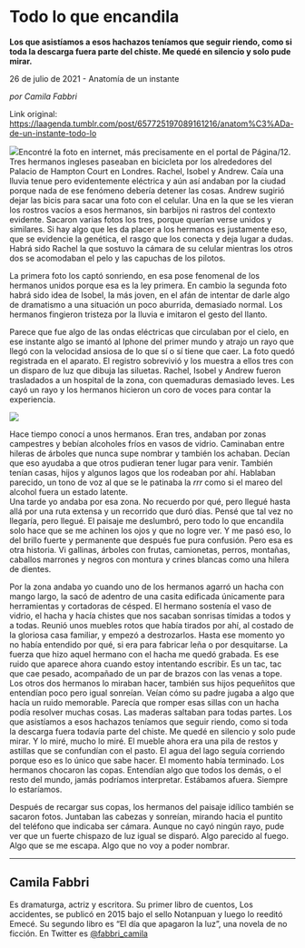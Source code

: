 # Todo lo que encandila

**Los que asistíamos a esos hachazos teníamos que seguir riendo, como si toda la descarga fuera parte del chiste. Me quedé en silencio y solo pude mirar.**

26 de julio de 2021 - Anatomía de un instante

_por Camila Fabbri_

Link original: https://laagenda.tumblr.com/post/657725197089161216/anatom%C3%ADa-de-un-instante-todo-lo

![](https://64.media.tumblr.com/79e70831d7a494949c295e0eaee6c5ca/66cb7eabc34fa855-45/s500x750/601e0f5048c4f122b8d0419fde0af3f689aea390.jpg)Encontré la foto en internet, más precisamente en el portal de Página/12. Tres hermanos ingleses paseaban en bicicleta por los alrededores del Palacio de Hampton Court en Londres. Rachel, Isobel y Andrew. Caía una lluvia tenue pero evidentemente eléctrica y aún así andaban por la ciudad porque nada de ese fenómeno debería detener las cosas. Andrew sugirió dejar las bicis para sacar una foto con el celular. Una en la que se les vieran los rostros vacíos a esos hermanos, sin barbijos ni rastros del contexto evidente. Sacaron varias fotos los tres, porque querían verse unidos y similares. Si hay algo que les da placer a los hermanos es justamente eso, que se evidencie la genética, el rasgo que los conecta y deja lugar a dudas. Habrá sido Rachel la que sostuvo la cámara de su celular mientras los otros dos se acomodaban el pelo y las capuchas de los pilotos.

La primera foto los captó sonriendo, en esa pose fenomenal de los hermanos unidos porque esa es la ley primera. En cambio la segunda foto habrá sido idea de Isobel, la más joven, en el afán de intentar de darle algo de dramatismo a una situación un poco aburrida, demasiado normal. Los hermanos fingieron tristeza por la lluvia e imitaron el gesto del llanto. 

Parece que fue algo de las ondas eléctricas que circulaban por el cielo, en ese instante algo se imantó al Iphone del primer mundo y atrajo un rayo que llegó con la velocidad ansiosa de lo que sí o sí tiene que caer. La foto quedó registrada en el aparato. El registro sobrevivió y los muestra a ellos tres con un disparo de luz que dibuja las siluetas. Rachel, Isobel y Andrew fueron trasladados a un hospital de la zona, con quemaduras demasiado leves. Les cayó un rayo y los hermanos hicieron un coro de voces para contar la experiencia. 

![](https://64.media.tumblr.com/79e70831d7a494949c295e0eaee6c5ca/66cb7eabc34fa855-45/s500x750/601e0f5048c4f122b8d0419fde0af3f689aea390.jpg)

Hace tiempo conocí a unos hermanos. Eran tres, andaban por zonas campestres y bebían alcoholes fríos en vasos de vidrio. Caminaban entre hileras de árboles que nunca supe nombrar y también los achaban. Decían que eso ayudaba a que otros pudieran tener lugar para venir. También tenían casas, hijos y algunos lagos que los rodeaban por ahí. Hablaban parecido, un tono de voz al que se le patinaba la *rrr* como si el mareo del alcohol fuera un estado latente.   
Una tarde yo andaba por esa zona. No recuerdo por qué, pero llegué hasta allá por una ruta extensa y un recorrido que duró días. Pensé que tal vez no llegaría, pero llegué. El paisaje me deslumbró, pero todo lo que encandila solo hace que se me achinen los ojos y que no logre ver. Y me pasó eso, lo del brillo fuerte y permanente que después fue pura confusión. Pero esa es otra historia. Vi gallinas, árboles con frutas, camionetas, perros, montañas, caballos marrones y negros con montura y crines blancas como una hilera de dientes. 

Por la zona andaba yo cuando uno de los hermanos agarró un hacha con mango largo, la sacó de adentro de una casita edificada únicamente para herramientas y cortadoras de césped. El hermano sostenía el vaso de vidrio, el hacha y hacía chistes que nos sacaban sonrisas tímidas a todos y a todas. Reunió unos muebles rotos que había tirados por ahí, al costado de la gloriosa casa familiar, y empezó a destrozarlos. Hasta ese momento yo no había entendido por qué, si era para fabricar leña o por desquitarse. La fuerza que hizo aquel hermano con el hacha me quedó grabada. Es ese ruido que aparece ahora cuando estoy intentando escribir. Es un tac, tac que cae pesado, acompañado de un par de brazos con las venas a tope. Los otros dos hermanos lo miraban hacer, también sus hijos pequeñitos que entendían poco pero igual sonreían. Veían cómo su padre jugaba a algo que hacía un ruido memorable. Parecía que romper esas sillas con un hacha podía resolver muchas cosas. Las maderas saltaban para todas partes. Los que asistíamos a esos hachazos teníamos que seguir riendo, como si toda la descarga fuera todavía parte del chiste. Me quedé en silencio y solo pude mirar. Y lo miré, mucho lo miré. El mueble ahora era una pila de restos y astillas que se confundían con el pasto. El agua del lago seguía corriendo porque eso es lo único que sabe hacer. El momento había terminado. Los hermanos chocaron las copas. Entendían algo que todos los demás, o el resto del mundo, jamás podríamos interpretar. Estábamos afuera. Siempre lo estaríamos.

Después de recargar sus copas, los hermanos del paisaje idílico también se sacaron fotos. Juntaban las cabezas y sonreían, mirando hacia el puntito del teléfono que indicaba ser cámara. Aunque no cayó ningún rayo, pude ver que un fuerte chispazo de luz igual se disparó. Algo parecido al fuego. Algo que se me escapa. Algo que no voy a poder nombrar. 



---

Camila Fabbri
-------------

 Es dramaturga, actriz y escritora. Su primer libro de cuentos, Los accidentes, se publicó en 2015 bajo el sello Notanpuan y luego lo reeditó Emecé. Su segundo libro es “El día que apagaron la luz”, una novela de no ficción. En Twitter es [@fabbri\_camila](https://twitter.com/fabbri_camila) 

